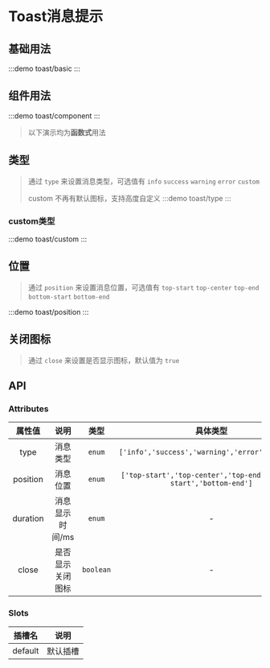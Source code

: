 # Toast消息提示

## 基础用法 
:::demo toast/basic
:::

## 组件用法 
:::demo toast/component
:::

> 以下演示均为**函数式**用法

## 类型
> 通过 `type` 来设置消息类型，可选值有 `info` `success` `warning` `error` `custom`
>> 
> custom 不再有默认图标，支持高度自定义
:::demo toast/type
:::

### custom类型
:::demo toast/custom
:::



## 位置
> 通过 `position` 来设置消息位置，可选值有 `top-start` `top-center` `top-end` `bottom-start` `bottom-end`

:::demo toast/position
:::

## 关闭图标
> 通过 `close` 来设置是否显示图标，默认值为 `true`

## API

### Attributes
|  属性值  |       说明       |   类型    |                              具体类型                              |   默认值    |
| :------: | :--------------: | :-------: | :----------------------------------------------------------------: | :---------: |
|   type   |     消息类型     |  `enum`   |          `['info','success','warning','error','custom']`           |  `'info'`   |
| position |     消息位置     |  `enum`   | `['top-start','top-center','top-end','bottom-start','bottom-end']` | `'top-end'` |
| duration | 消息显示时间/ms  |  `enum`   |                                 -                                  |   `2000`    |
|  close   | 是否显示关闭图标 | `boolean` |                                 -                                  |   `false`   |

### Slots
| 插槽名  |   说明   |
| :-----: | :------: |
| default | 默认插槽 |


